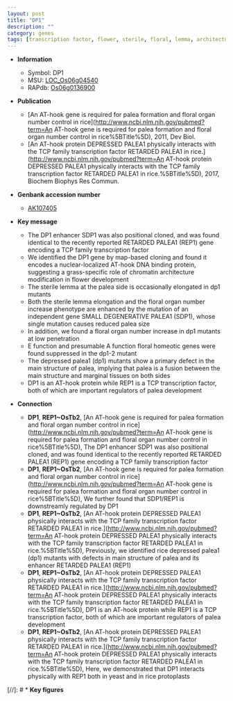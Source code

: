 ```yaml
---
layout: post
title: "DP1"
description: ""
category: genes
tags: [transcription factor, flower, sterile, floral, lemma, architecture, palea, floral organ number, development]
---
```


* **Information**  
    + Symbol: DP1  
    + MSU: [LOC_Os06g04540](http://rice.uga.edu/cgi-bin/ORF_infopage.cgi?orf=LOC_Os06g04540)  
    + RAPdb: [Os06g0136900](https://rapdb.dna.affrc.go.jp/locus/?name=Os06g0136900)  

* **Publication**  
    + [An AT-hook gene is required for palea formation and floral organ number control in rice](http://www.ncbi.nlm.nih.gov/pubmed?term=An AT-hook gene is required for palea formation and floral organ number control in rice%5BTitle%5D), 2011, Dev Biol.
    + [An AT-hook protein DEPRESSED PALEA1 physically interacts with the TCP family transcription factor RETARDED PALEA1 in rice.](http://www.ncbi.nlm.nih.gov/pubmed?term=An AT-hook protein DEPRESSED PALEA1 physically interacts with the TCP family transcription factor RETARDED PALEA1 in rice.%5BTitle%5D), 2017, Biochem Biophys Res Commun.

* **Genbank accession number**  
    + [AK107405](http://www.ncbi.nlm.nih.gov/nuccore/AK107405)

* **Key message**  
    + The DP1 enhancer SDP1 was also positional cloned, and was found identical to the recently reported RETARDED PALEA1 (REP1) gene encoding a TCP family transcription factor
    + We identified the DP1 gene by map-based cloning and found it encodes a nuclear-localized AT-hook DNA binding protein, suggesting a grass-specific role of chromatin architecture modification in flower development
    + The sterile lemma at the palea side is occasionally elongated in dp1 mutants
    + Both the sterile lemma elongation and the floral organ number increase phenotype are enhanced by the mutation of an independent gene SMALL DEGENERATIVE PALEA1 (SDP1), whose single mutation causes reduced palea size
    + In addition, we found a floral organ number increase in dp1 mutants at low penetration
    + E function and presumable A function floral homeotic genes were found suppressed in the dp1-2 mutant
    + The depressed palea1 (dp1) mutants show a primary defect in the main structure of palea, implying that palea is a fusion between the main structure and marginal tissues on both sides
    + DP1 is an AT-hook protein while REP1 is a TCP transcription factor, both of which are important regulators of palea development

* **Connection**  
    + __DP1__, __REP1~OsTb2__, [An AT-hook gene is required for palea formation and floral organ number control in rice](http://www.ncbi.nlm.nih.gov/pubmed?term=An AT-hook gene is required for palea formation and floral organ number control in rice%5BTitle%5D), The DP1 enhancer SDP1 was also positional cloned, and was found identical to the recently reported RETARDED PALEA1 (REP1) gene encoding a TCP family transcription factor
    + __DP1__, __REP1~OsTb2__, [An AT-hook gene is required for palea formation and floral organ number control in rice](http://www.ncbi.nlm.nih.gov/pubmed?term=An AT-hook gene is required for palea formation and floral organ number control in rice%5BTitle%5D), We further found that SDP1/REP1 is downstreamly regulated by DP1
    + __DP1__, __REP1~OsTb2__, [An AT-hook protein DEPRESSED PALEA1 physically interacts with the TCP family transcription factor RETARDED PALEA1 in rice.](http://www.ncbi.nlm.nih.gov/pubmed?term=An AT-hook protein DEPRESSED PALEA1 physically interacts with the TCP family transcription factor RETARDED PALEA1 in rice.%5BTitle%5D),  Previously, we identified rice depressed palea1 (dp1) mutants with defects in main structure of palea and its enhancer RETARDED PALEA1 (REP1)
    + __DP1__, __REP1~OsTb2__, [An AT-hook protein DEPRESSED PALEA1 physically interacts with the TCP family transcription factor RETARDED PALEA1 in rice.](http://www.ncbi.nlm.nih.gov/pubmed?term=An AT-hook protein DEPRESSED PALEA1 physically interacts with the TCP family transcription factor RETARDED PALEA1 in rice.%5BTitle%5D),  DP1 is an AT-hook protein while REP1 is a TCP transcription factor, both of which are important regulators of palea development
    + __DP1__, __REP1~OsTb2__, [An AT-hook protein DEPRESSED PALEA1 physically interacts with the TCP family transcription factor RETARDED PALEA1 in rice.](http://www.ncbi.nlm.nih.gov/pubmed?term=An AT-hook protein DEPRESSED PALEA1 physically interacts with the TCP family transcription factor RETARDED PALEA1 in rice.%5BTitle%5D),  Here, we demonstrated that DP1 interacts physically with REP1 both in yeast and in rice protoplasts

[//]: # * **Key figures**  


